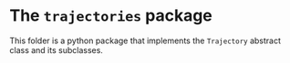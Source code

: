 # The `trajectories` package

This folder is a python package that implements the `Trajectory` abstract class and its subclasses.
